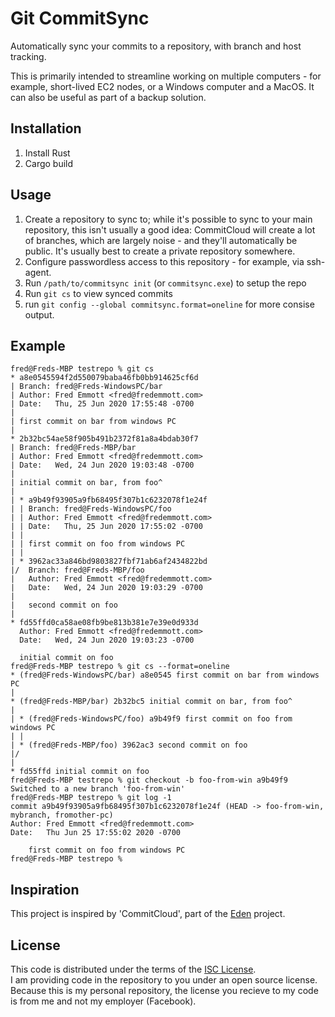 # Git CommitSync

Automatically sync your commits to a repository, with branch and
host tracking.

This is primarily intended to streamline working on multiple computers -
for example, short-lived EC2 nodes, or a Windows computer and a MacOS. It
can also be useful as part of a backup solution.

## Installation

1. Install Rust
2. Cargo build

## Usage

1. Create a repository to sync to; while it's possible to sync to your main
  repository, this isn't usually a good idea: CommitCloud will create a lot
  of branches, which are largely noise - and they'll automatically be public.
  It's usually best to create a private repository somewhere.
2. Configure passwordless access to this repository - for example, via ssh-agent.
3. Run `/path/to/commitsync init` (or `commitsync.exe`) to setup the repo
4. Run `git cs` to view synced commits
5. run `git config --global commitsync.format=oneline` for more consise output.

## Example

```
fred@Freds-MBP testrepo % git cs 
* a8e0545594f2d550079baba46fb0bb914625cf6d 
| Branch: fred@Freds-WindowsPC/bar 
| Author: Fred Emmott <fred@fredemmott.com> 
| Date:   Thu, 25 Jun 2020 17:55:48 -0700 
|  
| first commit on bar from windows PC 
|  
* 2b32bc54ae58f905b491b2372f81a8a4bdab30f7 
| Branch: fred@Freds-MBP/bar 
| Author: Fred Emmott <fred@fredemmott.com> 
| Date:   Wed, 24 Jun 2020 19:03:48 -0700 
|  
| initial commit on bar, from foo^ 
|  
| * a9b49f93905a9fb68495f307b1c6232078f1e24f 
| | Branch: fred@Freds-WindowsPC/foo 
| | Author: Fred Emmott <fred@fredemmott.com> 
| | Date:   Thu, 25 Jun 2020 17:55:02 -0700 
| |  
| | first commit on foo from windows PC 
| |  
| * 3962ac33a846bd9803827fbf71ab6af2434822bd 
|/  Branch: fred@Freds-MBP/foo 
|   Author: Fred Emmott <fred@fredemmott.com> 
|   Date:   Wed, 24 Jun 2020 19:03:29 -0700 
|    
|   second commit on foo 
|    
* fd55ffd0ca58ae08fb9be813b381e7e39e0d933d 
  Author: Fred Emmott <fred@fredemmott.com> 
  Date:   Wed, 24 Jun 2020 19:03:23 -0700 
   
  initial commit on foo 
fred@Freds-MBP testrepo % git cs --format=oneline 
* (fred@Freds-WindowsPC/bar) a8e0545 first commit on bar from windows PC 
|  
* (fred@Freds-MBP/bar) 2b32bc5 initial commit on bar, from foo^ 
|  
| * (fred@Freds-WindowsPC/foo) a9b49f9 first commit on foo from windows PC 
| |  
| * (fred@Freds-MBP/foo) 3962ac3 second commit on foo 
|/   
|    
* fd55ffd initial commit on foo 
fred@Freds-MBP testrepo % git checkout -b foo-from-win a9b49f9 
Switched to a new branch 'foo-from-win' 
fred@Freds-MBP testrepo % git log -1 
commit a9b49f93905a9fb68495f307b1c6232078f1e24f (HEAD -> foo-from-win, mybranch, fromother-pc) 
Author: Fred Emmott <fred@fredemmott.com> 
Date:   Thu Jun 25 17:55:02 2020 -0700 
 
    first commit on foo from windows PC 
fred@Freds-MBP testrepo %
```

## Inspiration

This project is inspired by 'CommitCloud', part of the
[Eden](https://github.com/facebookexperimental/eden/) project.

## License

This code is distributed under the terms of the
[ISC License](LICENSE).  
I am providing code in the repository to you under an open source license.
Because this is my personal repository, the license you recieve to my code
is from me and not my employer (Facebook).
